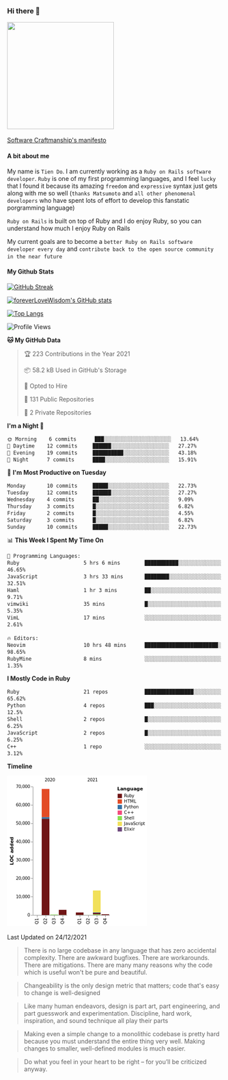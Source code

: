 ### Hi there 👋

<!--
**foreverLoveWisdom/foreverLoveWisdom** is a ✨ _special_ ✨ repository because its `README.md` (this file) appears on your GitHub profile.

Here are some ideas to get you started:

- 🔭 I’m currently working on ...
- 🌱 I’m currently learning ...
- 👯 I’m looking to collaborate on ...
- 🤔 I’m looking for help with ...
- 💬 Ask me about ...
- 📫 How to reach me: ...
- 😄 Pronouns: ...
- ⚡ Fun fact: ...
-->

<img src="https://codecondo.com/wp-content/uploads/2017/09/railslogo.png" width="250" height="250">

[Software Craftmanship's manifesto](http://manifesto.softwarecraftsmanship.org/)

#### A bit about me
My name is `Tien Do`. I am currently working as a `Ruby on Rails software developer`. `Ruby` is one of my first programming languages, and I feel `lucky` that I found it because its amazing `freedom` and `expressive` syntax just gets along with me so well (`thanks Matsumoto` and `all other phenomenal developers` who have spent lots of effort to develop this fanstatic porgramming language)

`Ruby on Rails` is built on top of Ruby and I do enjoy Ruby, so you can understand how much I enjoy Ruby on Rails

My current goals are to become a `better Ruby on Rails software developer every day` and `contribute back to the open source community in the near future`

#### My Github Stats

[![GitHub Streak](https://github-readme-streak-stats.herokuapp.com/?user=foreverLoveWisdom&theme=dracula)](https://git.io/streak-stats)
&nbsp;
&nbsp;

[![foreverLoveWisdom's GitHub stats](https://github-readme-stats.vercel.app/api?username=foreverLoveWisdom&show_icons=true&theme=react&count_private=true)](https://github.com/anuraghazra/github-readme-stats)

[![Top Langs](https://github-readme-stats.vercel.app/api/top-langs/?username=foreverLoveWisdom&show_icons=true&theme=vue-dark)](https://github.com/anuraghazra/github-readme-stats)

<!--START_SECTION:waka-->
![Profile Views](http://img.shields.io/badge/Profile%20Views-0-blue)

**🐱 My GitHub Data** 

> 🏆 223 Contributions in the Year 2021
 > 
> 📦 58.2 kB Used in GitHub's Storage 
 > 
> 💼 Opted to Hire
 > 
> 📜 131 Public Repositories 
 > 
> 🔑 2 Private Repositories  
 > 
**I'm a Night 🦉** 

```text
🌞 Morning    6 commits      ███░░░░░░░░░░░░░░░░░░░░░░   13.64% 
🌆 Daytime    12 commits     ██████░░░░░░░░░░░░░░░░░░░   27.27% 
🌃 Evening    19 commits     ██████████░░░░░░░░░░░░░░░   43.18% 
🌙 Night      7 commits      ████░░░░░░░░░░░░░░░░░░░░░   15.91%

```
📅 **I'm Most Productive on Tuesday** 

```text
Monday       10 commits     █████░░░░░░░░░░░░░░░░░░░░   22.73% 
Tuesday      12 commits     ██████░░░░░░░░░░░░░░░░░░░   27.27% 
Wednesday    4 commits      ██░░░░░░░░░░░░░░░░░░░░░░░   9.09% 
Thursday     3 commits      █░░░░░░░░░░░░░░░░░░░░░░░░   6.82% 
Friday       2 commits      █░░░░░░░░░░░░░░░░░░░░░░░░   4.55% 
Saturday     3 commits      █░░░░░░░░░░░░░░░░░░░░░░░░   6.82% 
Sunday       10 commits     █████░░░░░░░░░░░░░░░░░░░░   22.73%

```


📊 **This Week I Spent My Time On** 

```text
💬 Programming Languages: 
Ruby                     5 hrs 6 mins        ███████████░░░░░░░░░░░░░░   46.65% 
JavaScript               3 hrs 33 mins       ████████░░░░░░░░░░░░░░░░░   32.51% 
Haml                     1 hr 3 mins         ██░░░░░░░░░░░░░░░░░░░░░░░   9.71% 
vimwiki                  35 mins             █░░░░░░░░░░░░░░░░░░░░░░░░   5.35% 
VimL                     17 mins             ░░░░░░░░░░░░░░░░░░░░░░░░░   2.61%

🔥 Editors: 
Neovim                   10 hrs 48 mins      ████████████████████████░   98.65% 
RubyMine                 8 mins              ░░░░░░░░░░░░░░░░░░░░░░░░░   1.35%

```

**I Mostly Code in Ruby** 

```text
Ruby                     21 repos            ████████████████░░░░░░░░░   65.62% 
Python                   4 repos             ███░░░░░░░░░░░░░░░░░░░░░░   12.5% 
Shell                    2 repos             █░░░░░░░░░░░░░░░░░░░░░░░░   6.25% 
JavaScript               2 repos             █░░░░░░░░░░░░░░░░░░░░░░░░   6.25% 
C++                      1 repo              ░░░░░░░░░░░░░░░░░░░░░░░░░   3.12%

```


**Timeline**

![Chart not found](https://raw.githubusercontent.com/foreverLoveWisdom/foreverLoveWisdom/main/charts/bar_graph.png) 


 Last Updated on 24/12/2021
<!--END_SECTION:waka-->


> There is no large codebase in any language that has zero accidental complexity. There are awkward bugfixes. There are workarounds. There are mitigations.
> There are many many reasons why the code which is useful won't be pure and beautiful.

> Changeability is the only design metric that matters; code that's easy to change is well-designed

> Like many human endeavors, design is part art, part engineering, and part guesswork and experimentation. Discipline, hard work, inspiration, and sound technique all play their parts

> Mak­ing even a sim­ple change to a mono­lith­ic code­base is pret­ty hard because you must under­stand the entire thing very well. Mak­ing changes to small­er, well-defined mod­ules is much easier.
 
 > Do what you feel in your heart to be right – for you’ll be criticized anyway.
